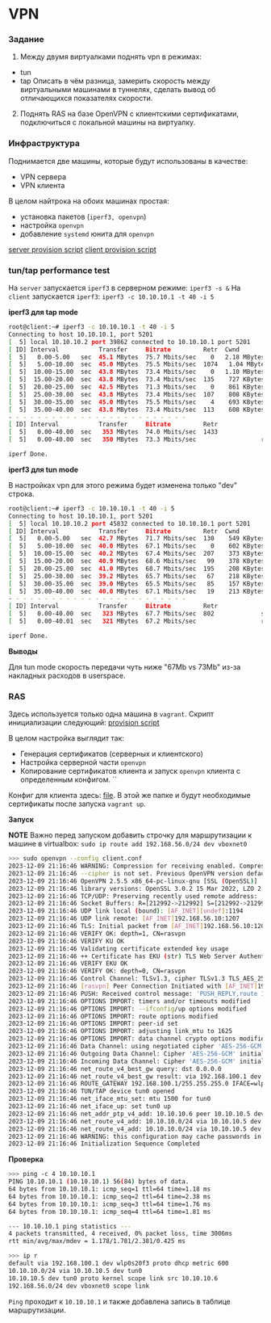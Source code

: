 # VPN

### Задание

1. Между двумя виртуалками поднять vpn в режимах:
- tun
- tap
Описать в чём разница, замерить скорость между виртуальными
машинами в туннелях, сделать вывод об отличающихся показателях
скорости.

2. Поднять RAS на базе OpenVPN с клиентскими сертификатами,
подключиться с локальной машины на виртуалку.


### Инфраструктура

Поднимается две машины, которые будут использованы в качестве:
* VPN сервера
* VPN клиента

В целом найтрока на обоих машинах простая:
* установка пакетов (`iperf3, openvpn`)
* настройка `openvpn`
* добавление `systemd` юнита для `openvpn`

[server provision script](./1/server_provision.sh)
[client provision script](./1/client_provision.sh)

### tun/tap performance test

На `server` запускается `iperf3` в серверном режиме: `iperf3 -s &`
На `client` запускается `iperf3`: `iperf3 -c 10.10.10.1 -t 40 -i 5`

**iperf3 для tap mode** 

```bash
root@client:~# iperf3 -c 10.10.10.1 -t 40 -i 5
Connecting to host 10.10.10.1, port 5201
[  5] local 10.10.10.2 port 39862 connected to 10.10.10.1 port 5201
[ ID] Interval           Transfer     Bitrate         Retr  Cwnd
[  5]   0.00-5.00   sec  45.1 MBytes  75.7 Mbits/sec    0   2.18 MBytes       
[  5]   5.00-10.00  sec  45.0 MBytes  75.5 Mbits/sec  1074   1.04 MBytes       
[  5]  10.00-15.00  sec  43.8 MBytes  73.4 Mbits/sec    0   1.10 MBytes       
[  5]  15.00-20.00  sec  43.8 MBytes  73.4 Mbits/sec  135    727 KBytes       
[  5]  20.00-25.00  sec  42.5 MBytes  71.3 Mbits/sec    0    861 KBytes       
[  5]  25.00-30.00  sec  43.8 MBytes  73.4 Mbits/sec  107    808 KBytes       
[  5]  30.00-35.00  sec  45.0 MBytes  75.5 Mbits/sec    4    693 KBytes       
[  5]  35.00-40.00  sec  43.8 MBytes  73.4 Mbits/sec  113    608 KBytes       
- - - - - - - - - - - - - - - - - - - - - - - - -
[ ID] Interval           Transfer     Bitrate         Retr
[  5]   0.00-40.00  sec   353 MBytes  74.0 Mbits/sec  1433             sender
[  5]   0.00-40.00  sec   350 MBytes  73.3 Mbits/sec                  receiver

iperf Done.
```

**iperf3 для tun mode**

В настройках vpn для этого режима будeт изменена только "dev" строка. 

```bash
root@client:~# iperf3 -c 10.10.10.1 -t 40 -i 5
Connecting to host 10.10.10.1, port 5201
[  5] local 10.10.10.2 port 45832 connected to 10.10.10.1 port 5201
[ ID] Interval           Transfer     Bitrate         Retr  Cwnd
[  5]   0.00-5.00   sec  42.7 MBytes  71.7 Mbits/sec  130    549 KBytes       
[  5]   5.00-10.00  sec  40.0 MBytes  67.1 Mbits/sec    0    602 KBytes       
[  5]  10.00-15.00  sec  40.2 MBytes  67.4 Mbits/sec  207    373 KBytes       
[  5]  15.00-20.00  sec  40.9 MBytes  68.6 Mbits/sec   99    378 KBytes       
[  5]  20.00-25.00  sec  41.0 MBytes  68.7 Mbits/sec  195    208 KBytes       
[  5]  25.00-30.00  sec  39.2 MBytes  65.7 Mbits/sec   67    218 KBytes       
[  5]  30.00-35.00  sec  39.0 MBytes  65.5 Mbits/sec   85    157 KBytes       
[  5]  35.00-40.00  sec  40.0 MBytes  67.1 Mbits/sec   19    213 KBytes       
- - - - - - - - - - - - - - - - - - - - - - - - -
[ ID] Interval           Transfer     Bitrate         Retr
[  5]   0.00-40.00  sec   323 MBytes  67.7 Mbits/sec  802             sender
[  5]   0.00-40.01  sec   321 MBytes  67.2 Mbits/sec                  receiver

iperf Done.
```

**Выводы**

Для tun mode скорость передачи чуть ниже "67Mb vs 73Mb" из-за накладных расходов в userspace.

### RAS

Здесь используется только одна машина в `vagrant`.
Скрипт инициализации следующий: [provision script](./2/provision.sh)

В целом настройка выглядит так:
* Генерация сертификатов (серверных и клиентского)
* Настройка серверной части `openvpn`
* Копирование сертификатов клиента и запуск `openvpn` клиента с определенным конфигом.
``

Конфиг для клиента здесь: [file](./2/client/client.conf). В этой же папке и будут необходимые сертификаты после запуска `vagrant up`.

**Запуск**

**NOTE** Важно перед запуском добавить строчку для маршрутизации к машине в virtualbox: `sudo ip route add 192.168.56.0/24 dev vboxnet0`

```bash
>>> sudo openvpn --config client.conf
2023-12-09 21:16:46 WARNING: Compression for receiving enabled. Compression has been used in the past to break encryption. Sent packets are not compressed unless "allow-compression yes" is also set.
2023-12-09 21:16:46 --cipher is not set. Previous OpenVPN version defaulted to BF-CBC as fallback when cipher negotiation failed in this case. If you need this fallback please add '--data-ciphers-fallback BF-CBC' to your configuration and/or add BF-CBC to --data-ciphers.
2023-12-09 21:16:46 OpenVPN 2.5.5 x86_64-pc-linux-gnu [SSL (OpenSSL)] [LZO] [LZ4] [EPOLL] [PKCS11] [MH/PKTINFO] [AEAD] built on Jul 14 2022
2023-12-09 21:16:46 library versions: OpenSSL 3.0.2 15 Mar 2022, LZO 2.10
2023-12-09 21:16:46 TCP/UDP: Preserving recently used remote address: [AF_INET]192.168.56.10:1207
2023-12-09 21:16:46 Socket Buffers: R=[212992->212992] S=[212992->212992]
2023-12-09 21:16:46 UDP link local (bound): [AF_INET][undef]:1194
2023-12-09 21:16:46 UDP link remote: [AF_INET]192.168.56.10:1207
2023-12-09 21:16:46 TLS: Initial packet from [AF_INET]192.168.56.10:1207, sid=c45e8251 8db3a981
2023-12-09 21:16:46 VERIFY OK: depth=1, CN=rasvpn
2023-12-09 21:16:46 VERIFY KU OK
2023-12-09 21:16:46 Validating certificate extended key usage
2023-12-09 21:16:46 ++ Certificate has EKU (str) TLS Web Server Authentication, expects TLS Web Server Authentication
2023-12-09 21:16:46 VERIFY EKU OK
2023-12-09 21:16:46 VERIFY OK: depth=0, CN=rasvpn
2023-12-09 21:16:46 Control Channel: TLSv1.3, cipher TLSv1.3 TLS_AES_256_GCM_SHA384, peer certificate: 2048 bit RSA, signature: RSA-SHA256
2023-12-09 21:16:46 [rasvpn] Peer Connection Initiated with [AF_INET]192.168.56.10:1207
2023-12-09 21:16:46 PUSH: Received control message: 'PUSH_REPLY,route 10.10.10.0 255.255.255.0,route 10.10.10.0 255.255.255.0,topology net30,ping 10,ping-restart 120,ifconfig 10.10.10.6 10.10.10.5,peer-id 0,cipher AES-256-GCM'
2023-12-09 21:16:46 OPTIONS IMPORT: timers and/or timeouts modified
2023-12-09 21:16:46 OPTIONS IMPORT: --ifconfig/up options modified
2023-12-09 21:16:46 OPTIONS IMPORT: route options modified
2023-12-09 21:16:46 OPTIONS IMPORT: peer-id set
2023-12-09 21:16:46 OPTIONS IMPORT: adjusting link_mtu to 1625
2023-12-09 21:16:46 OPTIONS IMPORT: data channel crypto options modified
2023-12-09 21:16:46 Data Channel: using negotiated cipher 'AES-256-GCM'
2023-12-09 21:16:46 Outgoing Data Channel: Cipher 'AES-256-GCM' initialized with 256 bit key
2023-12-09 21:16:46 Incoming Data Channel: Cipher 'AES-256-GCM' initialized with 256 bit key
2023-12-09 21:16:46 net_route_v4_best_gw query: dst 0.0.0.0
2023-12-09 21:16:46 net_route_v4_best_gw result: via 192.168.100.1 dev wlp0s20f3
2023-12-09 21:16:46 ROUTE_GATEWAY 192.168.100.1/255.255.255.0 IFACE=wlp0s20f3 HWADDR=08:8e:90:c3:c7:1f
2023-12-09 21:16:46 TUN/TAP device tun0 opened
2023-12-09 21:16:46 net_iface_mtu_set: mtu 1500 for tun0
2023-12-09 21:16:46 net_iface_up: set tun0 up
2023-12-09 21:16:46 net_addr_ptp_v4_add: 10.10.10.6 peer 10.10.10.5 dev tun0
2023-12-09 21:16:46 net_route_v4_add: 10.10.10.0/24 via 10.10.10.5 dev [NULL] table 0 metric -1
2023-12-09 21:16:46 net_route_v4_add: 10.10.10.0/24 via 10.10.10.5 dev [NULL] table 0 metric -1
2023-12-09 21:16:46 WARNING: this configuration may cache passwords in memory -- use the auth-nocache option to prevent this
2023-12-09 21:16:46 Initialization Sequence Completed
```


**Проверка** 

```bash
>>> ping -c 4 10.10.10.1 
PING 10.10.10.1 (10.10.10.1) 56(84) bytes of data.
64 bytes from 10.10.10.1: icmp_seq=1 ttl=64 time=1.18 ms
64 bytes from 10.10.10.1: icmp_seq=2 ttl=64 time=2.38 ms
64 bytes from 10.10.10.1: icmp_seq=3 ttl=64 time=1.76 ms
64 bytes from 10.10.10.1: icmp_seq=4 ttl=64 time=1.81 ms

--- 10.10.10.1 ping statistics ---
4 packets transmitted, 4 received, 0% packet loss, time 3006ms
rtt min/avg/max/mdev = 1.178/1.781/2.381/0.425 ms
```

```bash
>>> ip r
default via 192.168.100.1 dev wlp0s20f3 proto dhcp metric 600 
10.10.10.0/24 via 10.10.10.5 dev tun0 
10.10.10.5 dev tun0 proto kernel scope link src 10.10.10.6 
192.168.56.0/24 dev vboxnet0 scope link 
```

`Ping` проходит к `10.10.10.1` и также добавлена запись в таблице маршрутизации.